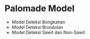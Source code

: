 # Palomade Model
- Model Deteksi Bongkahan
- Model Deteksi Brondolan
- Model Deteksi Sawit dan Non-Sawit
